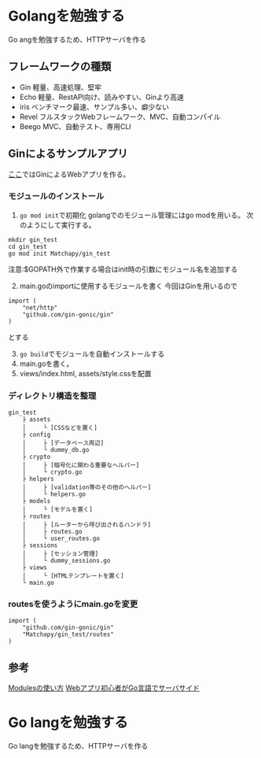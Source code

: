 # Golangを勉強する
Go angを勉強するため、HTTPサーバを作る

## フレームワークの種類
* Gin
軽量、高速処理、堅牢
* Echo
軽量、RestAPI向け、読みやすい、Ginより高速
* iris
ベンチマーク最速、サンプル多い、癖少ない
* Revel
フルスタックWebフレームワーク、MVC、自動コンパイル
* Beego
MVC、自動テスト、専用CLI

## Ginによるサンプルアプリ
[ここ](/gin_test)ではGinによるWebアプリを作る。

### モジュールのインストール
1. ```go mod init```で初期化
golangでのモジュール管理にはgo modを用いる。
次のようにして実行する。
```
mkdir gin_test
cd gin_test
go mod init Matchapy/gin_test
```
注意:$GOPATH外で作業する場合はinit時の引数にモジュール名を追加する

2. main.goのimportに使用するモジュールを書く
今回はGinを用いるので
```
import (
    "net/http"
    "github.com/gin-gonic/gin"
)
```
とする

3. ```go build```でモジュールを自動インストールする
4. main.goを書く。
5. views/index.html, assets/style.cssを配置

### ディレクトリ構造を整理
```
gin_test
    ├ assets
    │     └ [CSSなどを置く]
    ├ config
    │     ├ [データベース周辺]
    │     └ dummy_db.go
    ├ crypto
    │     ├ [暗号化に関わる重要なヘルパー]
    │     └ crypto.go
    ├ helpers
    │     ├ [validation等のその他のヘルパー]
    │     └ helpers.go
    ├ models
    │     └ [モデルを置く]
    ├ routes
    │     ├ [ルーターから呼び出されるハンドラ]
    │     ├ routes.go
    │     └ user_routes.go
    ├ sessions
    │     ├ [セッション管理]
    │     └ dummy_sessions.go
    ├ views
    │     └ [HTMLテンプレートを置く]
    └ main.go

```
### routesを使うようにmain.goを変更
```
import (
    "github.com/gin-gonic/gin"
    "Matchapy/gin_test/routes"
)
```

## 参考
[Modulesの使い方](https://qiita.com/uchiko/items/64fb3020dd64cf211d4e)
[Webアプリ初心者がGo言語でサーバサイド](https://qiita.com/wsuzume/items/75d5c0cd2dd5a1963b9e)
# Go langを勉強する
Go langを勉強するため、HTTPサーバを作る
